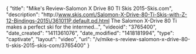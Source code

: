 {
    "title": "Mike's Review-Salomon X Drive 80 TI Skis 2015-Skis.com",
    "description": "http:\/\/www.skis.com\/Salomon-X-Drive-80-Ti-Skis-with-Z-12-Bindings-2015\/361011P,default,pd.html The Salomon X-Drive 80 Ti makes a perfect ski for the intermed...",
    "videoid": "3765400",
    "date_created": "1411361076",
    "date_modified": "1418181994",
    "type": "captivate",
    "layout": "video",
    "url": "\/v\/mike-s-review-salomon-x-drive-80-ti-skis-2015-skis-com\/3765400"
}